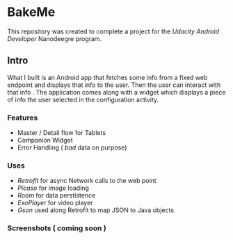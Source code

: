 # BakeMe

This repository was created to complete a project for the *Udacity Android Developer* Nanodeegre program.

## Intro
What I built is an Android app that fetches some info from a fixed web endpoint and displays that info to the user. Then the user can interact with that info . The application comes along with a widget which displays a  piece of info the user  selected in the configuration activity. 

### Features

- Master / Detail flow for Tablets
- Companion Widget
- Error Handling ( *bad* data on purpose)

### Uses

- *Retrofit* for async Network calls to the web point
- *Picaso* for image loading
- *Room* for data perstistence
- *ExoPlayer* for video player
- *Gson* used along Retrofit to map JSON to Java objects


### Screenshots ( **coming soon** )
